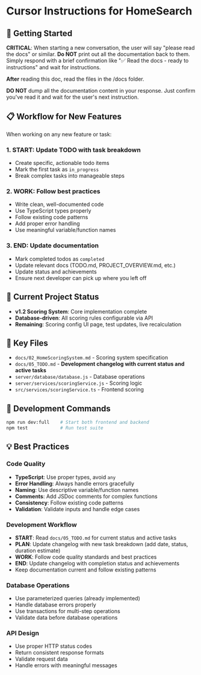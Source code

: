 # Cursor Instructions for HomeSearch

## 🚀 Getting Started
**CRITICAL**: When starting a new conversation, the user will say "please read the docs" or similar. **Do NOT** print out all the documentation back to them. Simply respond with a brief confirmation like "✅ Read the docs - ready to instructions" and wait for instructions.

**After** reading this doc, read the files in the /docs folder.

**DO NOT** dump all the documentation content in your response. Just confirm you've read it and wait for the user's next instruction.

## 📋 Workflow for New Features
When working on any new feature or task:

### 1. **START**: Update TODO with task breakdown
- Create specific, actionable todo items
- Mark the first task as `in_progress`
- Break complex tasks into manageable steps

### 2. **WORK**: Follow best practices
- Write clean, well-documented code
- Use TypeScript types properly
- Follow existing code patterns
- Add proper error handling
- Use meaningful variable/function names

### 3. **END**: Update documentation
- Mark completed todos as `completed`
- Update relevant docs (TODO.md, PROJECT_OVERVIEW.md, etc.)
- Update status and achievements
- Ensure next developer can pick up where you left off

## 🎯 Current Project Status
- **v1.2 Scoring System**: Core implementation complete
- **Database-driven**: All scoring rules configurable via API
- **Remaining**: Scoring config UI page, test updates, live recalculation

## 📁 Key Files
- `docs/02_HomeScoringSystem.md` - Scoring system specification
- `docs/05_TODO.md` - **Development changelog with current status and active tasks**
- `server/database/database.js` - Database operations
- `server/services/scoringService.js` - Scoring logic
- `src/services/scoringService.ts` - Frontend scoring

## 🔧 Development Commands
```bash
npm run dev:full    # Start both frontend and backend
npm test            # Run test suite
```

## 💡 Best Practices

### Code Quality
- **TypeScript**: Use proper types, avoid `any`
- **Error Handling**: Always handle errors gracefully
- **Naming**: Use descriptive variable/function names
- **Comments**: Add JSDoc comments for complex functions
- **Consistency**: Follow existing code patterns
- **Validation**: Validate inputs and handle edge cases

### Development Workflow
- **START**: Read `docs/05_TODO.md` for current status and active tasks
- **PLAN**: Update changelog with new task breakdown (add date, status, duration estimate)
- **WORK**: Follow code quality standards and best practices
- **END**: Update changelog with completion status and achievements
- Keep documentation current and follow existing patterns

### Database Operations
- Use parameterized queries (already implemented)
- Handle database errors properly
- Use transactions for multi-step operations
- Validate data before database operations

### API Design
- Use proper HTTP status codes
- Return consistent response formats
- Validate request data
- Handle errors with meaningful messages
